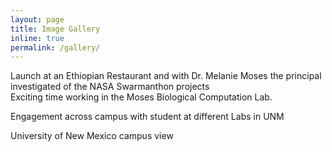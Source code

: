 ```yaml
---
layout: page
title: Image Gallery
inline: true
permalink: /gallery/
---
```


<div class="row">
    <div class="col-sm mt-3 mt-md-0">
        <img class="img-fluid rounded z-depth-1" src="{{ '/assets/img/image3.jpg' | relative_url }}" alt="" title="lunch at Ethiopian Researent at Ann Arbor, Michigan"/>
    </div>
</div>
<div class="caption">
    Launch at an Ethiopian Restaurant and with Dr. Melanie Moses the principal investigated of the NASA Swarmanthon projects
</div>
<div class="row">
    <div class="col-sm mt-3 mt-md-0">
        <img class="img-fluid rounded z-depth-1" src="{{ '/assets/img/image6.jpg' | relative_url }}" alt="" title="Explaining similar triangle concept"/>
    </div>
    <div class="col-sm mt-3 mt-md-0">
        <img class="img-fluid rounded z-depth-1" src="{{ '/assets/img/image7.jpg' | relative_url }}" alt="" title="My desk at Biological Computation Lab UNM"/>
    </div>
</div>
<div class="caption">
    Exciting time working in the Moses Biological Computation Lab.
</div>

Engagement across campus with student at different Labs in UNM

<div class="row justify-content-sm-center">
  <div class="col-sm mt-3 mt-md-0">
        <img class="img-fluid rounded z-depth-1" src="{{ '/assets/img/image8.jpg' | relative_url }}" alt="" title="at the tip of a mountain"/>
  </div>

  <div class="col-sm mt-3 mt-md-0">
      <img class="img-fluid rounded z-depth-1" src="{{ '/assets/img/image1.jpg' | relative_url }}" alt="" title="Mountain claiming with Manu"/>
  </div>
</div>

<div class="row justify-content-sm-center">
    <div class="col-sm mt-3 mt-md-0">
        <img class="img-fluid rounded z-depth-1" src="{{ '/assets/img/image5.jpg' | relative_url }}" alt="" title="Dinnar with fellow lab meets"/>
    </div>
    <div class="col-sm mt-3 mt-md-0">
        <img class="img-fluid rounded z-depth-1" src="{{ '/assets/img/image2.jpg' | relative_url }}" alt="" title="visiting University of Michigan Campus"/>
    </div>
</div>

<div class="row justify-content-sm-center">
    <div class="col-sm mt-3 mt-md-0">
        <img class="img-fluid rounded z-depth-1" src="{{ '/assets/img/image4.jpg' | relative_url }}" alt="" title="example image"/>
    </div>
    <div class="col-sm mt-3 mt-md-0">
        <img class="img-fluid rounded z-depth-1" src="{{ '/assets/img/image9.jpg' | relative_url }}" alt="" title="example image"/>
    </div>
</div>

<div class="caption">
    University of New Mexico campus view
</div>
